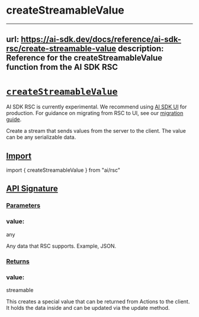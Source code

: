 # createStreamableValue


---
url: https://ai-sdk.dev/docs/reference/ai-sdk-rsc/create-streamable-value
description: Reference for the createStreamableValue function from the AI SDK RSC
---


# [`createStreamableValue`](#createstreamablevalue)


AI SDK RSC is currently experimental. We recommend using [AI SDK UI](/docs/ai-sdk-ui/overview) for production. For guidance on migrating from RSC to UI, see our [migration guide](/docs/ai-sdk-rsc/migrating-to-ui).

Create a stream that sends values from the server to the client. The value can be any serializable data.


## [Import](#import)


import { createStreamableValue } from "ai/rsc"


## [API Signature](#api-signature)



### [Parameters](#parameters)



### value:


any

Any data that RSC supports. Example, JSON.


### [Returns](#returns)



### value:


streamable

This creates a special value that can be returned from Actions to the client. It holds the data inside and can be updated via the update method.
